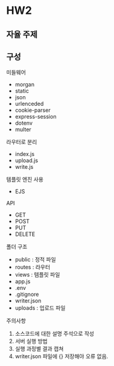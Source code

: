 # HW2

## 자율 주제

## 구성
미들웨어
- morgan
- static
- json
- urlenceded
- cookie-parser
- express-session
- dotenv
- multer

라우터로 분리
- index.js
- upload.js
- write.js

템플릿 엔진 사용
- EJS

API
- GET
- POST
- PUT
- DELETE

폴더 구조
- public : 정적 파일
- routes : 라우터
- views : 템플릿 파일
- app.js
- .env
- .gitignore
- writer.json
- uploads : 업로드 파일

주의사항
1. 소스코드에 대한 설명 주석으로 작성
2. 서버 실행 방법
3. 실행 과정별 결과 캡쳐
4. writer.json 파일에 {} 저장해야 오류 없음.